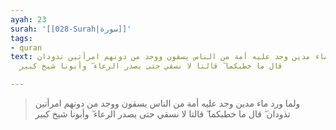 ```yaml
---
ayah: 23
surah: '[[028-Surah|سورة]]'
tags:
- quran
text: ولما ورد ماء مدين وجد عليه أمة من الناس يسقون ووجد من دونهم امرأتين تذودان ۖ
  قال ما خطبكما ۖ قالتا لا نسقي حتى يصدر الرعاء ۖ وأبونا شيخ كبير

---
```

> ولما ورد ماء مدين وجد عليه أمة من الناس يسقون ووجد من دونهم امرأتين تذودان ۖ قال ما خطبكما ۖ قالتا لا نسقي حتى يصدر الرعاء ۖ وأبونا شيخ كبير
